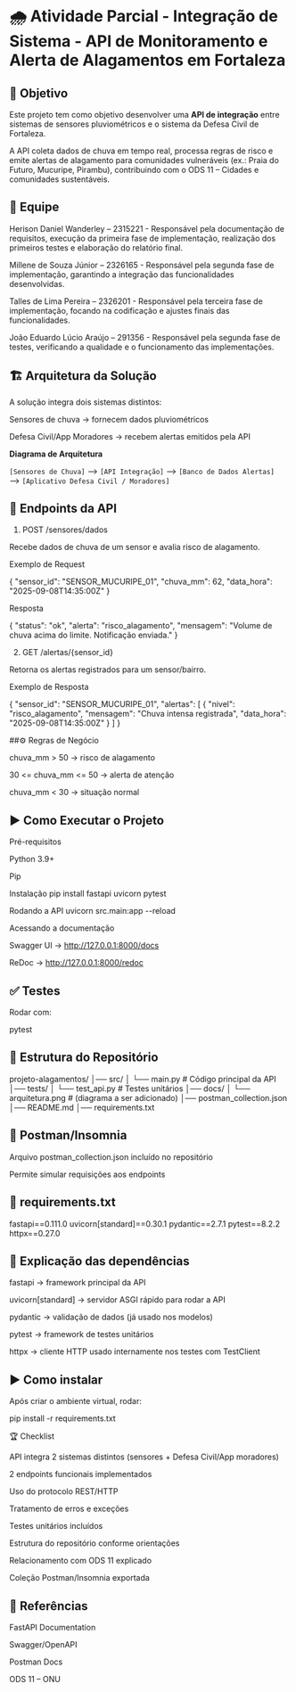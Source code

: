 # 🌧️ Atividade Parcial - Integração de Sistema - API de Monitoramento e Alerta de Alagamentos em Fortaleza

## 📌 Objetivo
Este projeto tem como objetivo desenvolver uma **API de integração** entre sistemas de sensores pluviométricos e o sistema da Defesa Civil de Fortaleza.

A API coleta dados de chuva em tempo real, processa regras de risco e emite alertas de alagamento para comunidades vulneráveis (ex.: Praia do Futuro, Mucuripe, Pirambu), contribuindo com o ODS 11 – Cidades e comunidades sustentáveis.

## 👥 Equipe

Herison Daniel Wanderley  – 2315221 - Responsável pela documentação de requisitos, execução da primeira fase de implementação, realização dos primeiros testes e elaboração do relatório final.

Millene de Souza Júnior   – 2326165  - Responsável pela segunda fase de implementação, garantindo a integração das funcionalidades desenvolvidas.

Talles de Lima Pereira    – 2326201  - Responsável pela terceira fase de implementação, focando na codificação e ajustes finais das funcionalidades.

João Eduardo Lúcio Araújo – 291356   - Responsável pela segunda fase de testes, verificando a qualidade e o funcionamento das implementações.


## 🏗️ Arquitetura da Solução

A solução integra dois sistemas distintos:

Sensores de chuva → fornecem dados pluviométricos

Defesa Civil/App Moradores → recebem alertas emitidos pela API

**Diagrama de Arquitetura**

`[Sensores de Chuva]` --> `[API Integração]` --> `[Banco de Dados Alertas]`
                                      \
                                       --> `[Aplicativo Defesa Civil / Moradores]`

## 📡 Endpoints da API
1. POST /sensores/dados

Recebe dados de chuva de um sensor e avalia risco de alagamento.

Exemplo de Request

{
  "sensor_id": "SENSOR_MUCURIPE_01",
  "chuva_mm": 62,
  "data_hora": "2025-09-08T14:35:00Z"
}


Resposta

{
  "status": "ok",
  "alerta": "risco_alagamento",
  "mensagem": "Volume de chuva acima do limite. Notificação enviada."
}

2. GET /alertas/{sensor_id}

Retorna os alertas registrados para um sensor/bairro.

Exemplo de Resposta

{
  "sensor_id": "SENSOR_MUCURIPE_01",
  "alertas": [
    {
      "nivel": "risco_alagamento",
      "mensagem": "Chuva intensa registrada",
      "data_hora": "2025-09-08T14:35:00Z"
    }
  ]
}

##⚙️ Regras de Negócio

chuva_mm > 50 → risco de alagamento

30 <= chuva_mm <= 50 → alerta de atenção

chuva_mm < 30 → situação normal

## ▶️ Como Executar o Projeto
Pré-requisitos

Python 3.9+

Pip

Instalação
pip install fastapi uvicorn pytest

Rodando a API
uvicorn src.main:app --reload

Acessando a documentação

Swagger UI → http://127.0.0.1:8000/docs

ReDoc → http://127.0.0.1:8000/redoc

## ✅ Testes

Rodar com:

pytest

## 📂 Estrutura do Repositório
projeto-alagamentos/
│── src/
│   └── main.py          # Código principal da API
│── tests/
│   └── test_api.py      # Testes unitários
│── docs/
│   └── arquitetura.png  # (diagrama a ser adicionado)
│── postman_collection.json
│── README.md
│── requirements.txt

## 🧪 Postman/Insomnia

Arquivo postman_collection.json incluído no repositório

Permite simular requisições aos endpoints

## 📄 requirements.txt
fastapi==0.111.0
uvicorn[standard]==0.30.1
pydantic==2.7.1
pytest==8.2.2
httpx==0.27.0

## 📌 Explicação das dependências

fastapi → framework principal da API

uvicorn[standard] → servidor ASGI rápido para rodar a API

pydantic → validação de dados (já usado nos modelos)

pytest → framework de testes unitários

httpx → cliente HTTP usado internamente nos testes com TestClient

## ▶️ Como instalar

Após criar o ambiente virtual, rodar:

pip install -r requirements.txt

🏆 Checklist

 API integra 2 sistemas distintos (sensores + Defesa Civil/App moradores)

 2 endpoints funcionais implementados

 Uso do protocolo REST/HTTP

 Tratamento de erros e exceções

 Testes unitários incluídos

 Estrutura do repositório conforme orientações

 Relacionamento com ODS 11 explicado

 Coleção Postman/Insomnia exportada

## 📖 Referências

FastAPI Documentation

Swagger/OpenAPI

Postman Docs

ODS 11 – ONU
